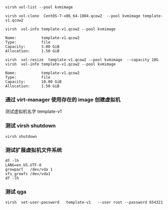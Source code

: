 ```
virsh vol-list --pool kvmimage
```

```
virsh vol-clone  CentOS-7-x86_64-1804.qcow2  --pool kvmimage template-v1.qcow2
```


```
virsh  vol-info template-v1.qcow2 --pool kvmimage
```


```
Name:           template-v1.qcow2
Type:           file
Capacity:       3.00 GiB
Allocation:     1.50 GiB
```


```
virsh  vol-resize  template-v1.qcow2 --pool kvmimage  --capacity 10G
virsh  vol-info template-v1.qcow2 --pool kvmimage
```


```
Name:           template-v1.qcow2
Type:           file
Capacity:       10.00 GiB
Allocation:     1.50 GiB
```


###  通过 virt-manager  使用存在的 image 创建虚拟机


测试虚拟机名字 template-v1  




###  测试  virsh shutdown 


```
virsh shutdown
```

### 测试扩展虚拟机文件系统


```
df -lh
LANG=en_US.UTF-8
growpart   /dev/vda 1
xfs_growfs /dev/vda1
df -lh
```



###  测试 qga



```
virsh  set-user-password   template-v1   --user root --password 654321
```









